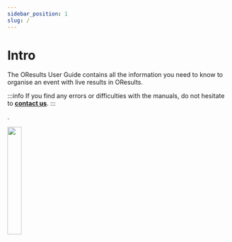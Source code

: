 ```yaml
---
sidebar_position: 1
slug: /
---
```


# Intro

The OResults User Guide contains all the information you need to know to organise an event with live results in OResults.

:::info
If you find any errors or difficulties with the manuals, do not hesitate to **[contact us](https://oresults.eu/contact)**.
:::

.

<img src="/img/logo.svg" width="25%" />